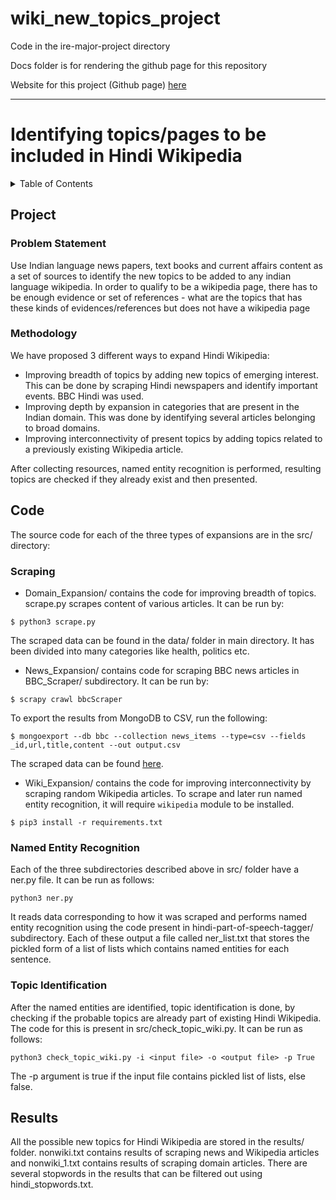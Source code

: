 # wiki_new_topics_project

Code in the ire-major-project directory

Docs folder is for rendering the github page for this repository

<!-- Original source of repo [here](https://7vikpeculiar.github.io/wiki_new_topics_project/) -->

Website for this project (Github page) [here](https://7vikpeculiar.github.io/wiki_new_topics_project/) 

***

# Identifying topics/pages to be included in Hindi Wikipedia

<details><summary>Table of Contents</summary><p>

- [wiki_new_topics_project](#wiki_new_topics_project)
- [Identifying topics/pages to be included in Hindi Wikipedia](#identifying-topicspages-to-be-included-in-hindi-wikipedia)
  - [Project](#project)
    - [Problem Statement](#problem-statement)
    - [Methodology](#methodology)
  - [Code](#code)
    - [Scraping](#scraping)
    - [Named Entity Recognition](#named-entity-recognition)
    - [Topic Identification](#topic-identification)
  - [Results](#results)

</p></details><p></p>

## Project

### Problem Statement

Use Indian language news papers, text books and current affairs content as a set of sources to identify the new topics to be added to any indian language wikipedia. In order to qualify to be a wikipedia page, there has to be enough evidence or set of references - what are the topics that has these kinds of evidences/references but does not have a wikipedia page

### Methodology

We have proposed 3 different ways to expand Hindi Wikipedia:
* Improving breadth of topics by adding new topics of emerging interest. This can be done by scraping Hindi newspapers and identify important events. BBC Hindi was used.
* Improving depth by expansion in categories that are present in the Indian domain. This was done by identifying several articles belonging to broad domains.
* Improving interconnectivity of present topics by adding topics related to a previously existing Wikipedia article.

After collecting resources, named entity recognition is performed, resulting topics are checked if they already exist and then presented.

## Code

The source code for each of the three types of expansions are in the src/ directory:

### Scraping

* Domain_Expansion/ contains the code for improving breadth of topics. scrape.py scrapes content of various articles. It can be run by:
```
$ python3 scrape.py
```
The scraped data can be found in the data/ folder in main directory. It has been divided into many categories like health, politics etc.

* News_Expansion/ contains code for scraping BBC news articles in BBC_Scraper/ subdirectory. It can be run by:
```
$ scrapy crawl bbcScraper
```

To export the results from MongoDB to CSV, run the following:
```
$ mongoexport --db bbc --collection news_items --type=csv --fields _id,url,title,content --out output.csv
``` 

The scraped data can be found [here](https://iiitaphyd-my.sharepoint.com/:f:/g/personal/sathviksanjeev_b_research_iiit_ac_in/EqYL0iNQzFdAiclzs9uN474BZHlJa8NXPOW1h4_UdATwpQ?e=AT7xGg).

* Wiki_Expansion/ contains the code for improving interconnectivity by scraping random Wikipedia articles. To scrape and later run named entity recognition, it will require ```wikipedia``` module to be installed.
```
$ pip3 install -r requirements.txt
```

### Named Entity Recognition

Each of the three subdirectories described above in src/ folder have a ner.py file. It can be run as follows:
```
python3 ner.py
```

It reads data corresponding to how it was scraped and performs named entity recognition using the code present in hindi-part-of-speech-tagger/ subdirectory. Each of these output a file called ner_list.txt that stores the pickled form of a list of lists which contains named entities for each sentence.

### Topic Identification

After the named entities are identified, topic identification is done, by checking if the probable topics are already part of existing Hindi Wikipedia. The code for this is present in src/check_topic_wiki.py. It can be run as follows:
```
python3 check_topic_wiki.py -i <input file> -o <output file> -p True
```

The -p argument is true if the input file contains pickled list of lists, else false.

## Results

All the possible new topics for Hindi Wikipedia are stored in the results/ folder. nonwiki.txt contains results of scraping news and Wikipedia articles and nonwiki_1.txt contains results of scraping domain articles. There are several stopwords in the results that can be filtered out using hindi_stopwords.txt.
